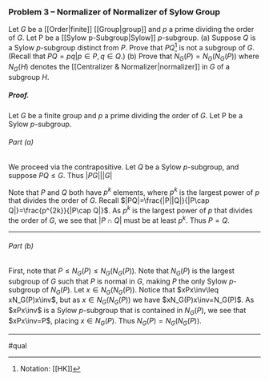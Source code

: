 ### Problem 3 – Normalizer of Normalizer of Sylow Group
Let $G$ be a [[Order|finite]] [[Group|group]] and $p$ a prime dividing the order of $G$. Let P be a [[Sylow p-Subgroup|Sylow]] $p$-subgroup.
(a) Suppose $Q$ is a Sylow $p$-subgroup distinct from $P$. Prove that $PQ$[^1] is not a subgroup of $G$. (Recall that $PQ = {pq | p ∈ P, q ∈ Q}$.)
(b) Prove that $N_G(P ) = N_G(N_G(P ))$ where $N_G(H)$ denotes the [[Centralizer & Normalizer|normalizer]] in $G$ of a subgroup $H$.

##### *Proof.*
Let $G$ be a finite group and $p$ a prime dividing the order of $G$. Let P be a Sylow $p$-subgroup.

###### Part (a)
We proceed via the contrapositive.
Let $Q$ be a Sylow $p$-subgroup, and suppose $PQ\leq G$. Thus $|PG|\big||G|$

Note that $P$ and $Q$ both have $p^k$ elements, where $p^k$ is the largest power of $p$ that divides the order of $G$. Recall $|PQ|=\frac{|P||Q|}{|P\cap Q|}=\frac{p^{2k}}{|P\cap Q|}$. As $p^k$ is the largest power of $p$ that divides the order of $G$, we see that $|P\cap Q|$ must be at least $p^k$. Thus $P=Q$. 
***
###### Part (b)
First, note that $P\leq N_{G}(P)\leq N_G(N_G(P))$. Note that $N_G(P)$ is the largest subgroup of $G$ such that $P$ is normal in $G$, making $P$ the only Sylow $p$-subgroup of $N_G(P)$. Let $x\in N_G(N_G(P))$. Notice that $xPx\inv\leq xN_G(P)x\inv$, but as $x\in N_G(N_G(P))$ we have $xN_G(P)x\inv=N_G(P)$. As $xPx\inv$ is a Sylow $p$-subgroup that is contained in $N_G(P)$, we see that $xPx\inv=P$, placing $x\in N_G(P)$. Thus $N_G(P)=N_G(N_G(P))$.
***
#qual

[^1]: Notation: [[HK]]